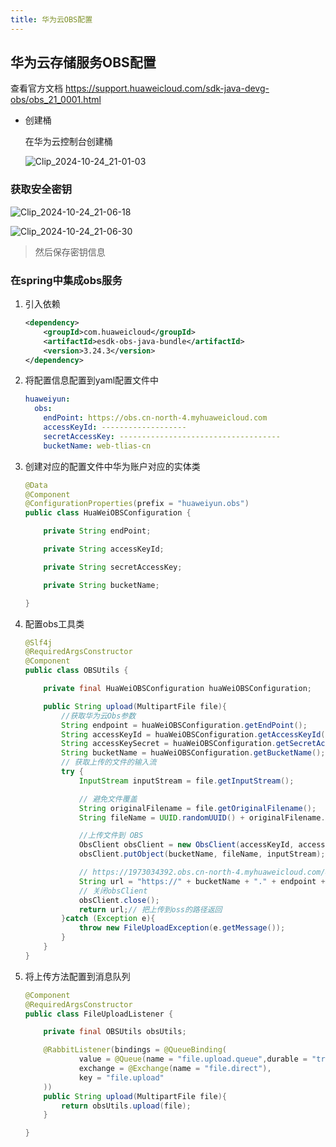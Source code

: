 ```yaml
---
title: 华为云OBS配置
---
```

## 华为云存储服务OBS配置

查看官方文档 <https://support.huaweicloud.com/sdk-java-devg-obs/obs_21_0001.html>

* 创建桶

  在华为云控制台创建桶

  ![Clip_2024-10-24_21-01-03](https://s2.loli.net/2024/10/24/eSlBbZDLQqiYIfF.png)

### 获取安全密钥

![Clip_2024-10-24_21-06-18](https://s2.loli.net/2024/10/24/3L7VEhuBIm2zrJq.png)



![Clip_2024-10-24_21-06-30](https://s2.loli.net/2024/10/24/W7uHkcr3QEOXysT.png)

> 然后保存密钥信息

### 在spring中集成obs服务

1. 引入依赖

   ```xml
   <dependency>
       <groupId>com.huaweicloud</groupId>
       <artifactId>esdk-obs-java-bundle</artifactId>
       <version>3.24.3</version>
   </dependency>
   ```

2. 将配置信息配置到yaml配置文件中

   ```yaml
   huaweiyun:
     obs:
       endPoint: https://obs.cn-north-4.myhuaweicloud.com
       accessKeyId: -------------------
       secretAccessKey: ------------------------------------
       bucketName: web-tlias-cn
   ```

3. 创建对应的配置文件中华为账户对应的实体类

   ```java
   @Data
   @Component
   @ConfigurationProperties(prefix = "huaweiyun.obs")
   public class HuaWeiOBSConfiguration {
   
       private String endPoint;
   
       private String accessKeyId;
   
       private String secretAccessKey;
   
       private String bucketName;
   
   }
   ```

4. 配置obs工具类

   ```java
   @Slf4j
   @RequiredArgsConstructor
   @Component
   public class OBSUtils {
   
       private final HuaWeiOBSConfiguration huaWeiOBSConfiguration;
   
       public String upload(MultipartFile file){
           //获取华为云Obs参数
           String endpoint = huaWeiOBSConfiguration.getEndPoint();
           String accessKeyId = huaWeiOBSConfiguration.getAccessKeyId();
           String accessKeySecret = huaWeiOBSConfiguration.getSecretAccessKey();
           String bucketName = huaWeiOBSConfiguration.getBucketName();
           // 获取上传的文件的输入流
           try {
               InputStream inputStream = file.getInputStream();
   
               // 避免文件覆盖
               String originalFilename = file.getOriginalFilename();
               String fileName = UUID.randomUUID() + originalFilename.substring(originalFilename.lastIndexOf("."));
   
               //上传文件到 OBS
               ObsClient obsClient = new ObsClient(accessKeyId, accessKeySecret, endpoint);
               obsClient.putObject(bucketName, fileName, inputStream);
   
               // https://1973034392.obs.cn-north-4.myhuaweicloud.com/8b1af7de-24f1-4519-9fe7-03d7c306193c.png
               String url = "https://" + bucketName + "." + endpoint + "/" + fileName;
               // 关闭obsClient
               obsClient.close();
               return url;// 把上传到oss的路径返回
           }catch (Exception e){
               throw new FileUploadException(e.getMessage());
           }
       }
   }
   ```

5. 将上传方法配置到消息队列

   ```java
   @Component
   @RequiredArgsConstructor
   public class FileUploadListener {
   
       private final OBSUtils obsUtils;
   
       @RabbitListener(bindings = @QueueBinding(
               value = @Queue(name = "file.upload.queue",durable = "true"),
               exchange = @Exchange(name = "file.direct"),
               key = "file.upload"
       ))
       public String upload(MultipartFile file){
           return obsUtils.upload(file);
       }
   
   }
   ```

